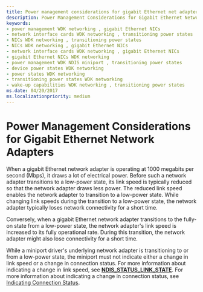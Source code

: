 ```yaml
---
title: Power management considerations for gigabit Ethernet net adapters
description: Power Management Considerations for Gigabit Ethernet Network Adapters
keywords:
- power management WDK networking , gigabit Ethernet NICs
- network interface cards WDK networking , transitioning power states
- NICs WDK networking , transitioning power states
- NICs WDK networking , gigabit Ethernet NICs
- network interface cards WDK networking , gigabit Ethernet NICs
- gigabit Ethernet NICs WDK networking
- power management WDK NDIS miniport , transitioning power states
- device power states WDK networking
- power states WDK networking
- transitioning power states WDK networking
- wake-up capabilities WDK networking , transitioning power states
ms.date: 04/20/2017
ms.localizationpriority: medium
---
```


# Power Management Considerations for Gigabit Ethernet Network Adapters


When a gigabit Ethernet network adapter is operating at 1000 megabits per second (Mbps), it draws a lot of electrical power. Before such a network adapter transitions to a low-power state, its link speed is typically reduced so that the network adapter draws less power. The reduced link speed enables the network adapter to transition to a low-power state. While changing link speeds during the transition to a low-power state, the network adapter typically loses network connectivity for a short time.

Conversely, when a gigabit Ethernet network adapter transitions to the fully-on state from a low-power state, the network adapter's link speed is increased to its fully operational rate. During this transition, the network adapter might also lose connectivity for a short time.

While a miniport driver's underlying network adapter is transitioning to or from a low-power state, the miniport must not indicate either a change in link speed or a change in connection status. For more information about indicating a change in link speed, see [**NDIS\_STATUS\_LINK\_STATE**](./ndis-status-link-state.md). For more information about indicating a change in connection status, see [Indicating Connection Status](indicating-connection-status.md).

 

